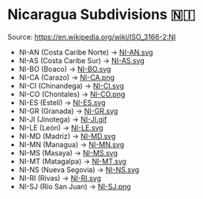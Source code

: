 # Nicaragua Subdivisions 🇳🇮

Source: https://en.wikipedia.org/wiki/ISO_3166-2:NI

* NI-AN (Costa Caribe Norte) -> [NI-AN.svg](https://github.com/amckenna41/iso3166-flag-icons/blob/main/iso3166-2-icons/NI/NI-AN.svg)
* NI-AS (Costa Caribe Sur) -> [NI-AS.svg](https://github.com/amckenna41/iso3166-flag-icons/blob/main/iso3166-2-icons/NI/NI-AS.svg)
* NI-BO (Boaco) -> [NI-BO.svg](https://github.com/amckenna41/iso3166-flag-icons/blob/main/iso3166-2-icons/NI/NI-BO.svg)
* NI-CA (Carazo) -> [NI-CA.png](https://github.com/amckenna41/iso3166-flag-icons/blob/main/iso3166-2-icons/NI/NI-CA.png)
* NI-CI (Chinandega) -> [NI-CI.svg](https://github.com/amckenna41/iso3166-flag-icons/blob/main/iso3166-2-icons/NI/NI-CI.svg)
* NI-CO (Chontales) -> [NI-CO.png](https://github.com/amckenna41/iso3166-flag-icons/blob/main/iso3166-2-icons/NI/NI-CO.png)
* NI-ES (Estelí) -> [NI-ES.svg](https://github.com/amckenna41/iso3166-flag-icons/blob/main/iso3166-2-icons/NI/NI-ES.svg)
* NI-GR (Granada) -> [NI-GR.svg](https://github.com/amckenna41/iso3166-flag-icons/blob/main/iso3166-2-icons/NI/NI-GR.svg)
* NI-JI (Jinotega) -> [NI-JI.gif](https://github.com/amckenna41/iso3166-flag-icons/blob/main/iso3166-2-icons/NI/NI-JI.gif)
* NI-LE (León) -> [NI-LE.svg](https://github.com/amckenna41/iso3166-flag-icons/blob/main/iso3166-2-icons/NI/NI-LE.svg)
* NI-MD (Madriz) -> [NI-MD.svg](https://github.com/amckenna41/iso3166-flag-icons/blob/main/iso3166-2-icons/NI/NI-MD.svg)
* NI-MN (Managua) -> [NI-MN.svg](https://github.com/amckenna41/iso3166-flag-icons/blob/main/iso3166-2-icons/NI/NI-MN.svg)
* NI-MS (Masaya) -> [NI-MS.svg](https://github.com/amckenna41/iso3166-flag-icons/blob/main/iso3166-2-icons/NI/NI-MS.svg)
* NI-MT (Matagalpa) -> [NI-MT.svg](https://github.com/amckenna41/iso3166-flag-icons/blob/main/iso3166-2-icons/NI/NI-MT.svg)
* NI-NS (Nueva Segovia) -> [NI-NS.svg](https://github.com/amckenna41/iso3166-flag-icons/blob/main/iso3166-2-icons/NI/NI-NS.svg)
* NI-RI (Rivas) -> [NI-RI.svg](https://github.com/amckenna41/iso3166-flag-icons/blob/main/iso3166-2-icons/NI/NI-RI.svg)
* NI-SJ (Río San Juan) -> [NI-SJ.png](https://github.com/amckenna41/iso3166-flag-icons/blob/main/iso3166-2-icons/NI/NI-SJ.png)
